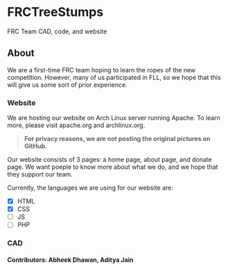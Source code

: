 # FRCTreeStumps

FRC Team CAD, code, and website

## About

We are a first-time FRC team hoping to learn the ropes of the new competition. However, many of us participated in FLL, so we hope that this will give us some sort of prior experience.

### Website
We are hosting our website on Arch Linux server running Apache. To learn more, please visit apache.org and archlinux.org.

>**For privacy reasons, we are not posting the original pictures on GitHub.**

Our website consists of 3 pages: a home page, about page, and donate page. We want poeple to know more about what we do, and we hope that they support our team.

Currently, the languages we are using for our website are:
- [x] HTML
- [x] CSS
- [ ] JS
- [ ] PHP

### CAD
#### Contributors: Abheek Dhawan, Aditya Jain

